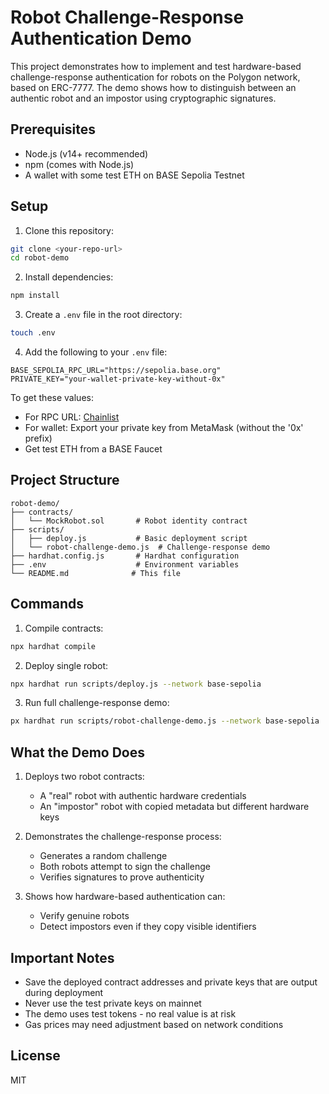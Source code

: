 # Robot Challenge-Response Authentication Demo

This project demonstrates how to implement and test hardware-based challenge-response authentication for robots on the Polygon network, based on ERC-7777. The demo shows how to distinguish between an authentic robot and an impostor using cryptographic signatures.

## Prerequisites

- Node.js (v14+ recommended)
- npm (comes with Node.js)
- A wallet with some test ETH on BASE Sepolia Testnet

## Setup

1. Clone this repository:

```bash
git clone <your-repo-url>
cd robot-demo
```

2. Install dependencies:

```bash
npm install
```

3. Create a `.env` file in the root directory:

```bash
touch .env
```

4. Add the following to your `.env` file:

```
BASE_SEPOLIA_RPC_URL="https://sepolia.base.org"
PRIVATE_KEY="your-wallet-private-key-without-0x"
```

To get these values:

- For RPC URL: [Chainlist](https://chainlist.org/chain/8453)
- For wallet: Export your private key from MetaMask (without the '0x' prefix)
- Get test ETH from a BASE Faucet

## Project Structure

```
robot-demo/
├── contracts/
│   └── MockRobot.sol       # Robot identity contract
├── scripts/
│   ├── deploy.js           # Basic deployment script
│   └── robot-challenge-demo.js  # Challenge-response demo
├── hardhat.config.js       # Hardhat configuration
├── .env                    # Environment variables
└── README.md              # This file
```

## Commands

1. Compile contracts:

```bash
npx hardhat compile
```

2. Deploy single robot:

```bash
npx hardhat run scripts/deploy.js --network base-sepolia
```

3. Run full challenge-response demo:

```bash
px hardhat run scripts/robot-challenge-demo.js --network base-sepolia
```

## What the Demo Does

1. Deploys two robot contracts:

   - A "real" robot with authentic hardware credentials
   - An "impostor" robot with copied metadata but different hardware keys
2. Demonstrates the challenge-response process:

   - Generates a random challenge
   - Both robots attempt to sign the challenge
   - Verifies signatures to prove authenticity
3. Shows how hardware-based authentication can:

   - Verify genuine robots
   - Detect impostors even if they copy visible identifiers

## Important Notes

- Save the deployed contract addresses and private keys that are output during deployment
- Never use the test private keys on mainnet
- The demo uses test tokens - no real value is at risk
- Gas prices may need adjustment based on network conditions

## License

MIT
